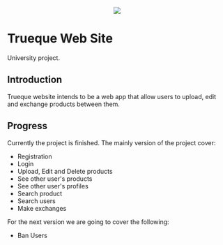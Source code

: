 <p align="center"><img src="http://18.224.1.46/images/logo.png" style="max-width:50%;"></p>

# Trueque Web Site
 
University project.


## Introduction

Trueque website intends to be a web app that allow users to upload, edit and
exchange products between them.

## Progress

Currently the project is finished. The mainly version of the project cover:

- Registration
- Login
- Upload, Edit and Delete products
- See other user's products
- See other user's profiles
- Search product
- Search users
- Make exchanges

For the next version we are going to cover the following:


- Ban Users

